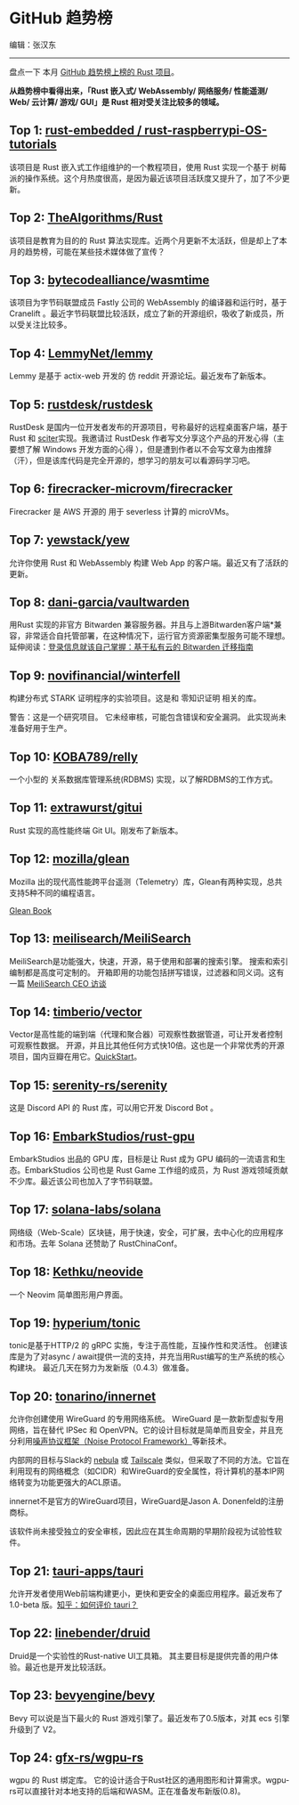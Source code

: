 # GitHub 趋势榜

编辑：张汉东

---

盘点一下 本月 [GitHub 趋势榜上榜的 Rust 项目](https://github.com/trending/rust?since=daily)。

**从趋势榜中看得出来，「Rust 嵌入式/ WebAssembly/ 网络服务/ 性能遥测/ Web/ 云计算/ 游戏/ GUI」是 Rust 相对受关注比较多的领域。**

## Top 1: [rust-embedded / rust-raspberrypi-OS-tutorials](https://github.com/rust-embedded/rust-raspberrypi-OS-tutorials)

该项目是 Rust 嵌入式工作组维护的一个教程项目，使用 Rust 实现一个基于 树莓派的操作系统。这个月热度很高，是因为最近该项目活跃度又提升了，加了不少更新。

## Top 2: [TheAlgorithms/Rust](https://github.com/TheAlgorithms/Rust)

该项目是教育为目的的 Rust 算法实现库。近两个月更新不太活跃，但是却上了本月的趋势榜，可能在某些技术媒体做了宣传？

## Top 3: [bytecodealliance/wasmtime](https://github.com/bytecodealliance/wasmtime)

该项目为字节码联盟成员 Fastly 公司的 WebAssembly 的编译器和运行时，基于 Cranelift 。最近字节码联盟比较活跃，成立了新的开源组织，吸收了新成员，所以受关注比较多。

## Top 4: [LemmyNet/lemmy](https://github.com/LemmyNet/lemmy)

Lemmy 是基于 actix-web 开发的 仿 reddit 开源论坛。最近发布了新版本。

## Top 5: [rustdesk/rustdesk](https://github.com/rustdesk/rustdesk)

RustDesk 是国内一位开发者发布的开源项目，号称最好的远程桌面客户端，基于 Rust 和 [sciter](https://sciter.com/)实现。我邀请过 RustDesk 作者写文分享这个产品的开发心得（主要想了解 Windows 开发方面的心得 ），但是遭到作者以不会写文章为由推辞（汗），但是该库代码是完全开源的，想学习的朋友可以看源码学习吧。

## Top 6: [firecracker-microvm/firecracker](https://github.com/firecracker-microvm/firecracker)

Firecracker 是 AWS 开源的 用于 severless 计算的 microVMs。

## Top 7: [yewstack/yew](https://github.com/yewstack/yew)

允许你使用 Rust 和 WebAssembly 构建 Web App 的客户端。最近又有了活跃的更新。

## Top 8: [dani-garcia/vaultwarden](https://github.com/dani-garcia/vaultwarden)

用Rust 实现的非官方 Bitwarden 兼容服务器。并且与上游Bitwarden客户端*兼容，非常适合自托管部署，在这种情况下，运行官方资源密集型服务可能不理想。延伸阅读：[登录信息就该自己掌握：基于私有云的 Bitwarden 迁移指南](https://sspai.com/post/61976)

## Top 9: [novifinancial/winterfell](https://github.com/novifinancial/winterfell)

构建分布式 STARK 证明程序的实验项目。这是和 零知识证明 相关的库。

警告：这是一个研究项目。 它未经审核，可能包含错误和安全漏洞。 此实现尚未准备好用于生产。

## Top 10: [KOBA789/relly](https://github.com/KOBA789/relly)

一个小型的 关系数据库管理系统(RDBMS)  实现，以了解RDBMS的工作方式。

## Top 11: [extrawurst/gitui](https://github.com/extrawurst/gitui)

Rust 实现的高性能终端 Git UI。刚发布了新版本。

## Top 12: [mozilla/glean](https://github.com/mozilla/glean)

Mozilla 出的现代高性能跨平台遥测（Telemetry）库，Glean有两种实现，总共支持5种不同的编程语言。 

[Glean Book](https://mozilla.github.io/glean/book/index.html)

## Top 13: [meilisearch/MeiliSearch](https://github.com/meilisearch/MeiliSearch)

MeiliSearch是功能强大，快速，开源，易于使用和部署的搜索引擎。 搜索和索引编制都是高度可定制的。 开箱即用的功能包括拼写错误，过滤器和同义词。这有一篇 [MeiliSearch CEO 访谈](./meili_search.md)

## Top 14: [timberio/vector](https://github.com/timberio/vector)

Vector是高性能的端到端（代理和聚合器）可观察性数据管道，可让开发者控制可观察性数据。 开源，并且比其他任何方式快10倍。这也是一个非常优秀的开源项目，国内豆瓣在用它。[QuickStart](https://vector.dev/docs/setup/quickstart/)。

## Top 15: [serenity-rs/serenity](https://github.com/serenity-rs/serenity)

这是 Discord API 的 Rust 库，可以用它开发 Discord Bot 。

## Top 16: [EmbarkStudios/rust-gpu](https://github.com/EmbarkStudios/rust-gpu)

EmbarkStudios 出品的 GPU 库，目标是让 Rust 成为 GPU 编码的一流语言和生态。EmbarkStudios 公司也是 Rust Game 工作组的成员，为 Rust 游戏领域贡献不少库。最近该公司也加入了字节码联盟。

## Top 17: [solana-labs/solana](https://github.com/solana-labs/solana)

网络级（Web-Scale）区块链，用于快速，安全，可扩展，去中心化的应用程序和市场。去年 Solana 还赞助了 RustChinaConf。

## Top 18: [Kethku/neovide](https://github.com/Kethku/neovide)

一个 Neovim 简单图形用户界面。

## Top 19: [hyperium/tonic](https://github.com/hyperium/tonic)

tonic是基于HTTP/2 的 gRPC 实施，专注于高性能，互操作性和灵活性。 创建该库是为了对async / await提供一流的支持，并充当用Rust编写的生产系统的核心构建块。 最近几天在努力为发新版（0.4.3）做准备。

## Top 20: [tonarino/innernet](https://github.com/tonarino/innernet)

允许你创建使用 WireGuard 的专用网络系统。 WireGuard 是一款新型虚拟专用网络，旨在替代 IPSec 和 OpenVPN。它的设计目标就是简单而且安全，并且充分利用[噪声协议框架（Noise Protocol Framework）](https://noiseprotocol.org/)等新技术。

内部网的目标与Slack的 [nebula](https://github.com/slackhq/nebula) 或 [Tailscale](https://tailscale.com/) 类似，但采取了不同的方法。它旨在利用现有的网络概念（如CIDR）和WireGuard的安全属性，将计算机的基本IP网络转变为功能更强大的ACL原语。

innernet不是官方的WireGuard项目，WireGuard是Jason A. Donenfeld的注册商标。

该软件尚未接受独立的安全审核，因此应在其生命周期的早期阶段视为试验性软件。

## Top 21: [tauri-apps/tauri](https://github.com/tauri-apps/tauri)

允许开发者使用Web前端构建更小，更快和更安全的桌面应用程序。最近发布了 1.0-beta 版。[知乎：如何评价 tauri？](https://www.zhihu.com/question/396199869)

## Top 22: [linebender/druid](https://github.com/linebender/druid)

Druid是一个实验性的Rust-native UI工具箱。 其主要目标是提供完善的用户体验。最近也是开发比较活跃。

## Top 23: [bevyengine/bevy](https://github.com/bevyengine/bevy)

Bevy 可以说是当下最火的 Rust 游戏引擎了。最近发布了0.5版本，对其 ecs 引擎升级到了 V2。

## Top 24: [gfx-rs/wgpu-rs](https://github.com/gfx-rs/wgpu-rs)

 wgpu 的 Rust 绑定库。 它的设计适合于Rust社区的通用图形和计算需求。wgpu-rs可以直接针对本地支持的后端和WASM。正在准备发布新版(0.8)。


